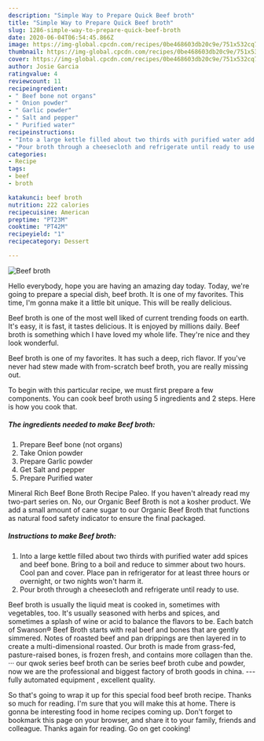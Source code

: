 ```yaml
---
description: "Simple Way to Prepare Quick Beef broth"
title: "Simple Way to Prepare Quick Beef broth"
slug: 1286-simple-way-to-prepare-quick-beef-broth
date: 2020-06-04T06:54:45.866Z
image: https://img-global.cpcdn.com/recipes/0be468603db20c9e/751x532cq70/beef-broth-recipe-main-photo.jpg
thumbnail: https://img-global.cpcdn.com/recipes/0be468603db20c9e/751x532cq70/beef-broth-recipe-main-photo.jpg
cover: https://img-global.cpcdn.com/recipes/0be468603db20c9e/751x532cq70/beef-broth-recipe-main-photo.jpg
author: Josie Garcia
ratingvalue: 4
reviewcount: 11
recipeingredient:
- " Beef bone not organs"
- " Onion powder"
- " Garlic powder"
- " Salt and pepper"
- " Purified water"
recipeinstructions:
- "Into a large kettle filled about two thirds with purified water add spices and beef bone. Bring to a boil and reduce to simmer about two hours. Cool pan and cover. Place pan in refrigerator for at least three hours or overnight, or two nights won&#39;t harm it."
- "Pour broth through a cheesecloth and refrigerate until ready to use."
categories:
- Recipe
tags:
- beef
- broth

katakunci: beef broth 
nutrition: 222 calories
recipecuisine: American
preptime: "PT23M"
cooktime: "PT42M"
recipeyield: "1"
recipecategory: Dessert

---
```



![Beef broth](https://img-global.cpcdn.com/recipes/0be468603db20c9e/751x532cq70/beef-broth-recipe-main-photo.jpg)

Hello everybody, hope you are having an amazing day today. Today, we're going to prepare a special dish, beef broth. It is one of my favorites. This time, I'm gonna make it a little bit unique. This will be really delicious.

Beef broth is one of the most well liked of current trending foods on earth. It's easy, it is fast, it tastes delicious. It is enjoyed by millions daily. Beef broth is something which I have loved my whole life. They're nice and they look wonderful.

Beef broth is one of my favorites. It has such a deep, rich flavor. If you&#39;ve never had stew made with from-scratch beef broth, you are really missing out.


To begin with this particular recipe, we must first prepare a few components. You can cook beef broth using 5 ingredients and 2 steps. Here is how you cook that.

<!--inarticleads1-->

##### The ingredients needed to make Beef broth:

1. Prepare  Beef bone (not organs)
1. Take  Onion powder
1. Prepare  Garlic powder
1. Get  Salt and pepper
1. Prepare  Purified water


Mineral Rich Beef Bone Broth Recipe Paleo. If you haven&#39;t already read my two-part series on. No, our Organic Beef Broth is not a kosher product. We add a small amount of cane sugar to our Organic Beef Broth that functions as natural food safety indicator to ensure the final packaged. 

<!--inarticleads2-->

##### Instructions to make Beef broth:

1. Into a large kettle filled about two thirds with purified water add spices and beef bone. Bring to a boil and reduce to simmer about two hours. Cool pan and cover. Place pan in refrigerator for at least three hours or overnight, or two nights won&#39;t harm it.
1. Pour broth through a cheesecloth and refrigerate until ready to use.


Beef broth is usually the liquid meat is cooked in, sometimes with vegetables, too. It&#39;s usually seasoned with herbs and spices, and sometimes a splash of wine or acid to balance the flavors to be. Each batch of Swanson® Beef Broth starts with real beef and bones that are gently simmered. Notes of roasted beef and pan drippings are then layered in to create a multi-dimensional roasted. Our broth is made from grass-fed, pasture-raised bones, is frozen fresh, and contains more collagen than the. ··· our qwok series beef broth can be series beef broth cube and powder, now we are the professional and biggest factory of broth goods in china. --- fully automated equipment , excellent quality. 

So that's going to wrap it up for this special food beef broth recipe. Thanks so much for reading. I'm sure that you will make this at home. There is gonna be interesting food in home recipes coming up. Don't forget to bookmark this page on your browser, and share it to your family, friends and colleague. Thanks again for reading. Go on get cooking!
